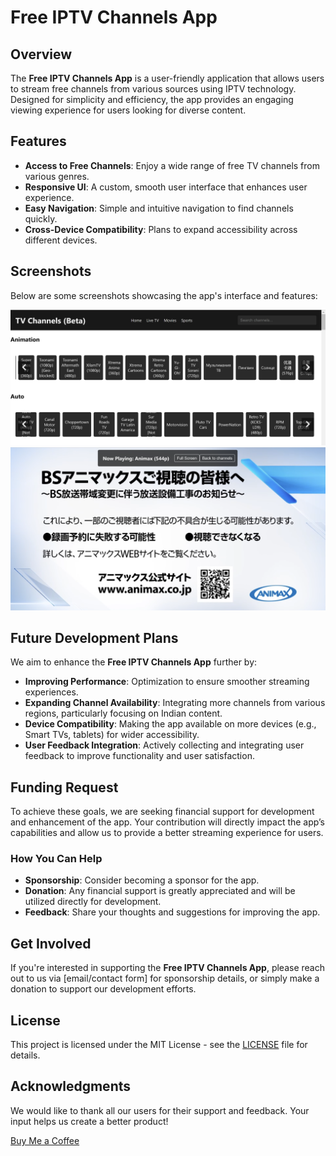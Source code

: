 
# Free IPTV Channels App

## Overview

The **Free IPTV Channels App** is a user-friendly application that allows users to stream free channels from various sources using IPTV technology. Designed for simplicity and efficiency, the app provides an engaging viewing experience for users looking for diverse content.

## Features

- **Access to Free Channels**: Enjoy a wide range of free TV channels from various genres.
- **Responsive UI**: A custom, smooth user interface that enhances user experience.
- **Easy Navigation**: Simple and intuitive navigation to find channels quickly.
- **Cross-Device Compatibility**: Plans to expand accessibility across different devices.

## Screenshots

Below are some screenshots showcasing the app's interface and features:

![Home Screen](screenshot1.png) <!-- Replace with actual screenshot path -->
![Video Player](screenshot3.png) <!-- Replace with actual screenshot path -->

## Future Development Plans

We aim to enhance the **Free IPTV Channels App** further by:

- **Improving Performance**: Optimization to ensure smoother streaming experiences.
- **Expanding Channel Availability**: Integrating more channels from various regions, particularly focusing on Indian content.
- **Device Compatibility**: Making the app available on more devices (e.g., Smart TVs, tablets) for wider accessibility.
- **User Feedback Integration**: Actively collecting and integrating user feedback to improve functionality and user satisfaction.

## Funding Request

To achieve these goals, we are seeking financial support for development and enhancement of the app. Your contribution will directly impact the app’s capabilities and allow us to provide a better streaming experience for users. 

### How You Can Help

- **Sponsorship**: Consider becoming a sponsor for the app.
- **Donation**: Any financial support is greatly appreciated and will be utilized directly for development.
- **Feedback**: Share your thoughts and suggestions for improving the app.

## Get Involved

If you're interested in supporting the **Free IPTV Channels App**, please reach out to us via [email/contact form] for sponsorship details, or simply make a donation to support our development efforts.

## License

This project is licensed under the MIT License - see the [LICENSE](LICENSE) file for details.

## Acknowledgments

We would like to thank all our users for their support and feedback. Your input helps us create a better product!



[Buy Me a Coffee](https://www.buymeacoffee.com/yourusername)
